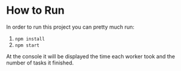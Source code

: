 # How to Run

In order to run this project you can pretty much run:
1. `npm install`
2. `npm start`

At the console it will be displayed the time each worker took and the number of tasks it finished. 